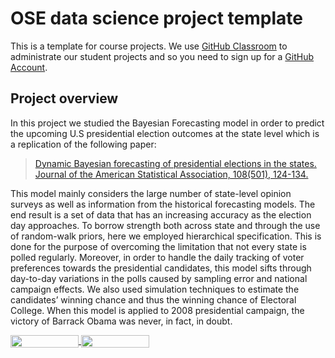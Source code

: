 # OSE data science project template

This is a template for course projects. We use [GitHub Classroom](https://classroom.github.com) to administrate our student projects and so you need to sign up for a [GitHub Account](http://github.com).

## Project overview
In this project we studied the Bayesian Forecasting model in order to predict the upcoming U.S presidential election outcomes at the state level which is a replication of the following paper:
>[Dynamic Bayesian forecasting of presidential elections in the states. Journal of the American Statistical Association, 108(501), 124-134.](https://www.tandfonline.com/doi/abs/10.1080/01621459.2012.737735)

This model mainly considers the large number of state-level opinion surveys as well as information from the historical forecasting models. The end result is a set of data that has an increasing accuracy as the election day approaches. To borrow strength both across state and through the use of random-walk priors, here we employed hierarchical specification. This is done for the purpose of overcoming the limitation that not every state is polled regularly. Moreover, in order to handle the daily tracking of voter preferences towards the presidential candidates, this model sifts through day-to-day variations in the polls caused by sampling error and national campaign effects. We also used simulation techniques to estimate the candidates’ winning chance and thus the winning chance of Electoral College. When this model is applied to 2008 presidential campaign, the victory of Barrack Obama was never, in fact, in doubt.

<a href="https://nbviewer.jupyter.org/github/OpenSourceEconomics/ose-template-course-project/blob/master/example_project.ipynb"
   target="_parent">
   <img align="center"
  src="https://raw.githubusercontent.com/jupyter/design/master/logos/Badges/nbviewer_badge.png"
      width="109" height="20">
</a>
<a href="https://mybinder.org/v2/gh/OpenSourceEconomics/ose-template-course-project/master?filepath=example_project.ipynb"
    target="_parent">
    <img align="center"
       src="https://mybinder.org/badge_logo.svg"
       width="109" height="20">
</a>
